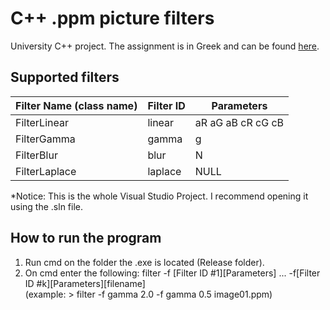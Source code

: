 # C++ .ppm picture filters
University C++ project. The assignment is in Greek and can be found [here](CPP2017_Assignment2_GR.pdf).

## Supported filters
|Filter Name (class name)|Filter ID|Parameters|
|--|--|--|
|FilterLinear|linear|aR aG aB cR cG cB|
|FilterGamma|gamma|g|
|FilterBlur|blur|N|
|FilterLaplace|laplace|NULL|

*Notice: This is the whole Visual Studio Project. I recommend opening it using the .sln file.

## How to run the program
1. Run cmd on the folder the .exe is located (Release folder).
2. On cmd enter the following: filter -f [Filter ID #1][Parameters] ... -f[Filter ID #k][Parameters][filename]  
(example: > filter -f gamma 2.0 -f gamma 0.5 image01.ppm)
